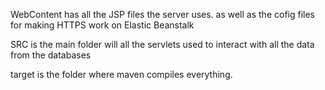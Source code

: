 WebContent has all the JSP files the server uses.  as well as the cofig files for making HTTPS work on Elastic Beanstalk

SRC is the main folder will all the servlets used to interact with all the data from the databases

target is the folder where maven compiles everything.  